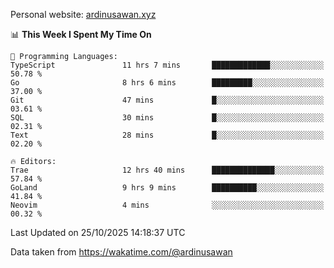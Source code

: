 Personal website: [ardinusawan.xyz](https://ardinusawan.xyz)

<!--START_SECTION:waka-->
📊 **This Week I Spent My Time On** 

```text
💬 Programming Languages: 
TypeScript               11 hrs 7 mins       █████████████░░░░░░░░░░░░   50.78 % 
Go                       8 hrs 6 mins        █████████░░░░░░░░░░░░░░░░   37.00 % 
Git                      47 mins             █░░░░░░░░░░░░░░░░░░░░░░░░   03.61 % 
SQL                      30 mins             █░░░░░░░░░░░░░░░░░░░░░░░░   02.31 % 
Text                     28 mins             █░░░░░░░░░░░░░░░░░░░░░░░░   02.20 % 

🔥 Editors: 
Trae                     12 hrs 40 mins      ██████████████░░░░░░░░░░░   57.84 % 
GoLand                   9 hrs 9 mins        ██████████░░░░░░░░░░░░░░░   41.84 % 
Neovim                   4 mins              ░░░░░░░░░░░░░░░░░░░░░░░░░   00.32 % 
```


 Last Updated on 25/10/2025 14:18:37 UTC
<!--END_SECTION:waka-->
Data taken from https://wakatime.com/@ardinusawan
